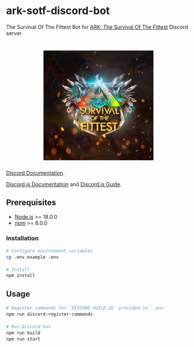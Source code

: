 # ark-sotf-discord-bot

The Survival Of The Fittest Bot for [ARK: The Survival Of The Fittest](https://discord.gg/playSOTF) Discord server.

<h1 align="center">
  <a href="https://discord.gg/playSOTF">
    <img width="300" src="./public/SOTFLogo.png" alt="Survival Of The Fittest">
  </a>
</h1>

[Discord Documentation](https://discord.com/developers/applications).

[Discord.js Documentation](https://discord.js.org/) and [Discord.js Guide](https://discordjs.guide/).

## Prerequisites

- [Node.js](https://nodejs.org/) >= 18.0.0
- [npm](https://www.npmjs.com/) >= 8.0.0

### Installation

```sh
# Configure environment variables
cp .env.example .env

# Install
npm install
```

## Usage

```sh
# Register commands for `DISCORD_GUILD_ID` provided in `.env`
npm run discord:register-commands

# Run Discord bot
npm run build
npm run start
```
